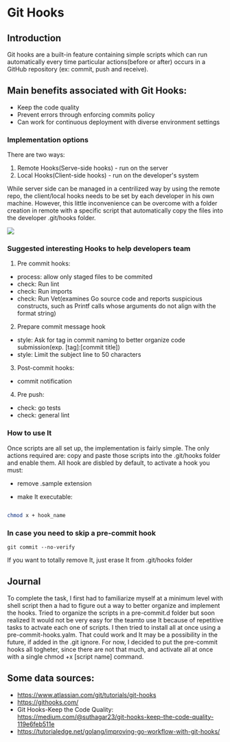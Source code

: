 # Git Hooks


## Introduction

Git hooks are a built-in feature containing simple scripts which can run automatically every time particular actions(before or after) occurs in a GitHub repository (ex: commit, push and receive).


## Main benefits associated with Git Hooks:
- Keep the code quality
- Prevent errors through enforcing commits policy
- Can work for continuous deployment with diverse environment settings

### Implementation options

There are two ways:
1. Remote Hooks(Serve-side hooks) - run on the server
2. Local Hooks(Client-side hooks) - run on the developer's system

While server side can be managed in a centrilized way by using the remote repo, the client/local hooks needs to be set by each developer in his own machine. However, this little inconvenience can be overcome with a folder creation in remote with a specific script that automatically copy the files into the developer .git/hooks folder.

![](https://i.imgur.com/8gPFLc5.png)

### Suggested interesting Hooks to help developers team

1. Pre commit hooks:

- process: allow only staged files to be commited
- check: Run lint
- check: Run imports
- check: Run Vet(examines Go source code and reports suspicious constructs, such as Printf calls whose arguments do not align with the format string)

2. Prepare commit message hook
- style: Ask for tag in commit naming to better organize code submission(exp. [tag]:[commit title])
- style: Limit the subject line to 50 characters

3. Post-commit hooks:
- commit notification

4. Pre push:
- check: go tests
- check: general lint

### How to use It

Once scripts are all set up, the implementation is fairly simple. 
The only actions required are: copy and paste those scripts into the .git/hooks folder and enable them. All hook are disbled by default, to activate a hook you must:

- remove .sample extension

- make It executable: 
```bash

chmod x + hook_name
```
### In case you need to skip a pre-commit hook
```
git commit --no-verify
```
If you want to totally remove It, just erase It from .git/hooks folder

## Journal
To complete the task, I first had to familiarize myself at a minimum level with shell script then a had to figure out a way to better organize and implement the hooks. Tried to organize the scripts in a pre-commit.d folder but soon realized It would not be very easy for the teamto use It because of repetitive tasks to actvate each one of scripts. I then tried to install all at once using a pre-commit-hooks.yalm. That could work and It may be a possibility in the future, if added in the .git ignore. For now, I decided to put the pre-commit hooks all togheter, since there are not that much, and activate all at once with a single chmod +x [script name] command.

## Some data sources:
- https://www.atlassian.com/git/tutorials/git-hooks
- https://githooks.com/
- Git Hooks-Keep the Code Quality: https://medium.com/@suthagar23/git-hooks-keep-the-code-quality-119e6feb511e
- https://tutorialedge.net/golang/improving-go-workflow-with-git-hooks/
